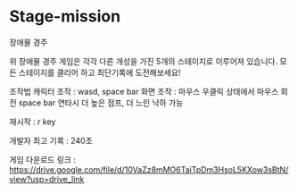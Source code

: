 # Stage-mission
장애물 경주

위 장애물 경주 게임은 각각 다른 개성을 가진 5개의 스테이지로 이루어져 있습니다.
모든 스테이지를 클리어 하고 최단기록에 도전해보세요!

조작법
캐릭터 조작 : wasd, space bar
화면 조작 : 마우스 우클릭 상태에서 마우스 회전
space bar 연타시 더 높은 점프, 더 느린 낙하 가능

재시작 : r key

개발자 최고 기록 : 240초

게임 다운로드 링크 : https://drive.google.com/file/d/10VaZz8mMO6TaiTpDm3HsoL5KXow3sBtN/view?usp=drive_link
